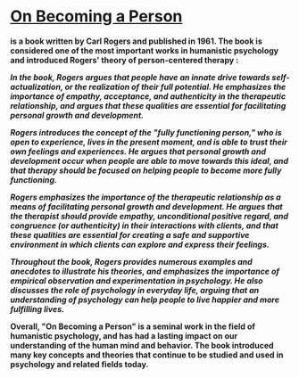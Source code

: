 # <u>On Becoming a Person</u> 
**is a book written by Carl Rogers and published in 1961. The book is considered one of the most important works in humanistic psychology and introduced Rogers' theory of person-centered therapy :**

***In the book, Rogers argues that people have an innate drive towards self-actualization, or the realization of their full potential. He emphasizes the importance of empathy, acceptance, and authenticity in the therapeutic relationship, and argues that these qualities are essential for facilitating personal growth and development.***

***Rogers introduces the concept of the "fully functioning person," who is open to experience, lives in the present moment, and is able to trust their own feelings and experiences. He argues that personal growth and development occur when people are able to move towards this ideal, and that therapy should be focused on helping people to become more fully functioning.***

***Rogers emphasizes the importance of the therapeutic relationship as a means of facilitating personal growth and development. He argues that the therapist should provide empathy, unconditional positive regard, and congruence (or authenticity) in their interactions with clients, and that these qualities are essential for creating a safe and supportive environment in which clients can explore and express their feelings.***

***Throughout the book, Rogers provides numerous examples and anecdotes to illustrate his theories, and emphasizes the importance of empirical observation and experimentation in psychology. He also discusses the role of psychology in everyday life, arguing that an understanding of psychology can help people to live happier and more fulfilling lives.***

**Overall, "On Becoming a Person" is a seminal work in the field of humanistic psychology, and has had a lasting impact on our understanding of the human mind and behavior. The book introduced many key concepts and theories that continue to be studied and used in psychology and related fields today.**